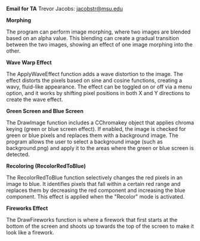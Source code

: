 **Email for TA**
Trevor Jacobs: jacobstr@msu.edu

**Morphing**

The program can perform image morphing, where two images are blended based on an alpha value. This blending can create a gradual transition between the two images, showing an effect of one image morphing into the other.

**Wave Warp Effect**

The ApplyWaveEffect function adds a wave distortion to the image. The effect distorts the pixels based on sine and cosine functions, creating a wavy, fluid-like appearance.
The effect can be toggled on or off via a menu option, and it works by shifting pixel positions in both X and Y directions to create the wave effect.

**Green Screen and Blue Screen**

The DrawImage function includes a CChromakey object that applies chroma keying (green or blue screen effect). If enabled, the image is checked for green or blue pixels and replaces them with a background image.
The program allows the user to select a background image (such as background.png) and apply it to the areas where the green or blue screen is detected.

**Recoloring (RecolorRedToBlue)**

The RecolorRedToBlue function selectively changes the red pixels in an image to blue. It identifies pixels that fall within a certain red range and replaces them by decreasing the red component and increasing the blue component. This effect is applied when the "Recolor" mode is activated.

**Fireworks Effect**

The DrawFireworks function is where a firework that first starts at the bottom of the screen and shoots up towards the top of the screen to make it look like a firework.

